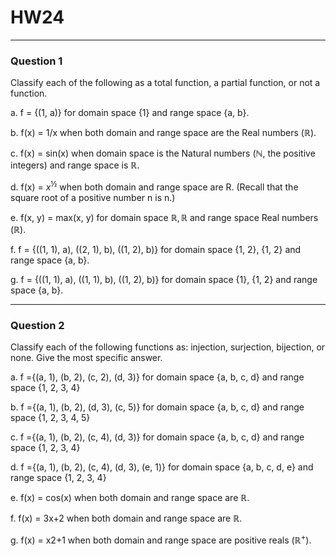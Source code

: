# HW24
---
### Question 1
Classify each of the following as a total function, a partial function, or not a function. 

a. f = {(1, a)} for domain space {1} and range space {a, b}. 

b. f(x) = 1/x when both domain and range space are the Real numbers ($\mathbb{R}$). 

c. f(x) = sin(x) when domain space is the Natural numbers ($\mathbb{N}$, the positive integers) and range space is $\mathbb{R}$. 

d. f(x) = $x^{½}$ when both domain and range space are R. (Recall that the square root of a positive number n is n.) 

e. f(x, y) = max(x, y) for domain space $\mathbb{R}, \mathbb{R}$ and range space Real numbers ($\mathbb{R}$). 

f. f = {((1, 1), a), ((2, 1), b), ((1, 2), b)} for domain space {1, 2}, {1, 2} and range space {a, b}. 

g. f = {((1, 1), a), ((1, 1), b), ((1, 2), b)} for domain space {1}, {1, 2} and range space {a, b}. 

---
### Question 2

Classify each of the following functions as: injection, surjection, bijection, or none. Give the most specific answer. 

a. f ={(a, 1), (b, 2), (c, 2), (d, 3)} for domain space {a, b, c, d} and range space {1, 2, 3, 4} 

b. f ={(a, 1), (b, 2), (d, 3), (c, 5)} for domain space {a, b, c, d} and range space {1, 2, 3, 4, 5} 

c. f ={(a, 1), (b, 2), (c, 4), (d, 3)} for domain space {a, b, c, d} and range space {1, 2, 3, 4} 

d. f ={(a, 1), (b, 2), (c, 4), (d, 3), (e, 1)} for domain space {a, b, c, d, e} and range space {1, 2, 3, 4} 

e. f(x) = cos(x) when both domain and range space are $\mathbb{R}$. 

f. f(x) = 3x+2 when both domain and range space are $\mathbb{R}$. 

g. f(x) = x2+1 when both domain and range space are positive reals $(\mathbb{R}^{+})$.

